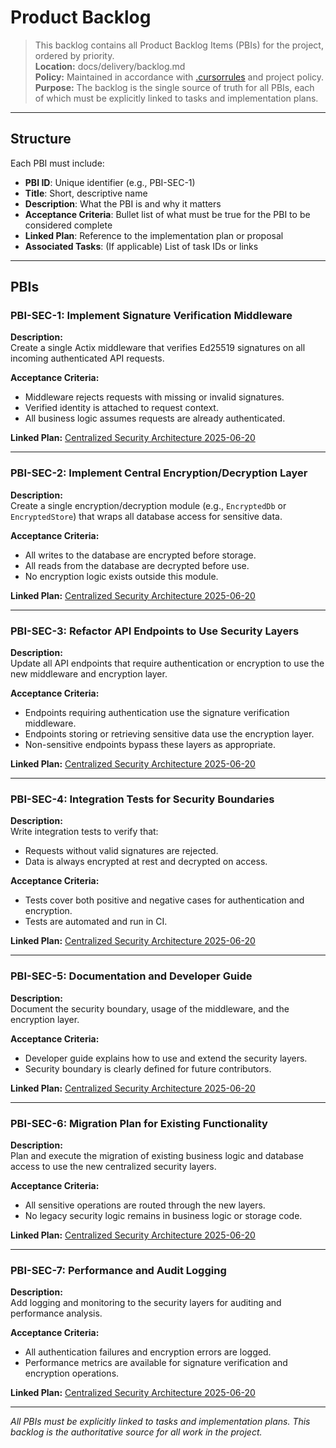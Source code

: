 # Product Backlog

> This backlog contains all Product Backlog Items (PBIs) for the project, ordered by priority.  
> **Location:** docs/delivery/backlog.md  
> **Policy:** Maintained in accordance with [.cursorrules](../../.cursorrules) and project policy.  
> **Purpose:** The backlog is the single source of truth for all PBIs, each of which must be explicitly linked to tasks and implementation plans.

---

## Structure

Each PBI must include:
- **PBI ID**: Unique identifier (e.g., PBI-SEC-1)
- **Title**: Short, descriptive name
- **Description**: What the PBI is and why it matters
- **Acceptance Criteria**: Bullet list of what must be true for the PBI to be considered complete
- **Linked Plan**: Reference to the implementation plan or proposal
- **Associated Tasks**: (If applicable) List of task IDs or links

---

## PBIs

### PBI-SEC-1: Implement Signature Verification Middleware

**Description:**  
Create a single Actix middleware that verifies Ed25519 signatures on all incoming authenticated API requests.

**Acceptance Criteria:**
- Middleware rejects requests with missing or invalid signatures.
- Verified identity is attached to request context.
- All business logic assumes requests are already authenticated.

**Linked Plan:** [Centralized Security Architecture 2025-06-20](../proposals/centralized_security_architecture_2025-06-20.md)

---

### PBI-SEC-2: Implement Central Encryption/Decryption Layer

**Description:**  
Create a single encryption/decryption module (e.g., `EncryptedDb` or `EncryptedStore`) that wraps all database access for sensitive data.

**Acceptance Criteria:**
- All writes to the database are encrypted before storage.
- All reads from the database are decrypted before use.
- No encryption logic exists outside this module.

**Linked Plan:** [Centralized Security Architecture 2025-06-20](../proposals/centralized_security_architecture_2025-06-20.md)

---

### PBI-SEC-3: Refactor API Endpoints to Use Security Layers

**Description:**  
Update all API endpoints that require authentication or encryption to use the new middleware and encryption layer.

**Acceptance Criteria:**
- Endpoints requiring authentication use the signature verification middleware.
- Endpoints storing or retrieving sensitive data use the encryption layer.
- Non-sensitive endpoints bypass these layers as appropriate.

**Linked Plan:** [Centralized Security Architecture 2025-06-20](../proposals/centralized_security_architecture_2025-06-20.md)

---

### PBI-SEC-4: Integration Tests for Security Boundaries

**Description:**  
Write integration tests to verify that:
- Requests without valid signatures are rejected.
- Data is always encrypted at rest and decrypted on access.

**Acceptance Criteria:**
- Tests cover both positive and negative cases for authentication and encryption.
- Tests are automated and run in CI.

**Linked Plan:** [Centralized Security Architecture 2025-06-20](../proposals/centralized_security_architecture_2025-06-20.md)

---

### PBI-SEC-5: Documentation and Developer Guide

**Description:**  
Document the security boundary, usage of the middleware, and the encryption layer.

**Acceptance Criteria:**
- Developer guide explains how to use and extend the security layers.
- Security boundary is clearly defined for future contributors.

**Linked Plan:** [Centralized Security Architecture 2025-06-20](../proposals/centralized_security_architecture_2025-06-20.md)

---

### PBI-SEC-6: Migration Plan for Existing Functionality

**Description:**  
Plan and execute the migration of existing business logic and database access to use the new centralized security layers.

**Acceptance Criteria:**
- All sensitive operations are routed through the new layers.
- No legacy security logic remains in business logic or storage code.

**Linked Plan:** [Centralized Security Architecture 2025-06-20](../proposals/centralized_security_architecture_2025-06-20.md)

---

### PBI-SEC-7: Performance and Audit Logging

**Description:**  
Add logging and monitoring to the security layers for auditing and performance analysis.

**Acceptance Criteria:**
- All authentication failures and encryption errors are logged.
- Performance metrics are available for signature verification and encryption operations.

**Linked Plan:** [Centralized Security Architecture 2025-06-20](../proposals/centralized_security_architecture_2025-06-20.md)

---

*All PBIs must be explicitly linked to tasks and implementation plans. This backlog is the authoritative source for all work in the project.*